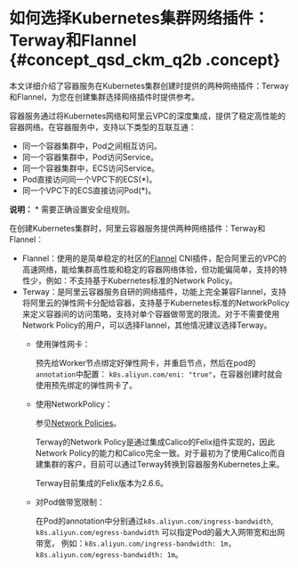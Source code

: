 # 如何选择Kubernetes集群网络插件：Terway和Flannel {#concept_qsd_ckm_q2b .concept}

本文详细介绍了容器服务在Kubernetes集群创建时提供的两种网络插件：Terway和Flannel，为您在创建集群选择网络插件时提供参考。

容器服务通过将Kubernetes网络和阿里云VPC的深度集成，提供了稳定高性能的容器网络。在容器服务中，支持以下类型的互联互通：

-   同一个容器集群中，Pod之间相互访问。
-   同一个容器集群中，Pod访问Service。
-   同一个容器集群中，ECS访问Service。
-   Pod直接访问同一个VPC下的ECS\(\*\)。
-   同一个VPC下的ECS直接访问Pod\(\*\)。

**说明：** \* 需要正确设置安全组规则。

在创建Kubernetes集群时，阿里云容器服务提供两种网络插件：Terway和Flannel：

-   Flannel：使用的是简单稳定的社区的[Flannel](https://github.com/coreos/flannel) CNI插件，配合阿里云的VPC的高速网络，能给集群高性能和稳定的容器网络体验，但功能偏简单，支持的特性少，例如：不支持基于Kubernetes标准的Network Policy。
-   Terway：是阿里云容器服务自研的网络插件，功能上完全兼容Flannel，支持将阿里云的弹性网卡分配给容器，支持基于Kubernetes标准的NetworkPolicy来定义容器间的访问策略，支持对单个容器做带宽的限流。对于不需要使用Network Policy的用户，可以选择Flannel，其他情况建议选择Terway。
    -   使用弹性网卡：

        预先给Worker节点绑定好弹性网卡，并重启节点，然后在pod的`annotation`中配置： `k8s.aliyun.com/eni: "true"`，在容器创建时就会使用预先绑定的弹性网卡了。

    -   使用NetworkPolicy：

        参见[Network Policies](https://kubernetes.io/docs/concepts/services-networking/network-policies/)。

        Terway的Network Policy是通过集成Calico的Felix组件实现的，因此Network Policy的能力和Calico完全一致。对于最初为了使用Calico而自建集群的客户，目前可以通过Terway转换到容器服务Kubernetes上来。

        Terway目前集成的Felix版本为2.6.6。

    -   对Pod做带宽限制：

        在Pod的annotation中分别通过`k8s.aliyun.com/ingress-bandwidth`, `k8s.aliyun.com/egress-bandwidth` 可以指定Pod的最大入网带宽和出网带宽， 例如：`k8s.aliyun.com/ingress-bandwidth: 1m`，`k8s.aliyun.com/egress-bandwidth: 1m`。


